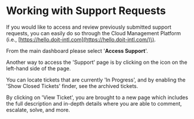 # Working with Support Requests

If you would like to access and review previously submitted support requests, you can easily do so through the Cloud Management Platform \(i.e., [https://hello.doit-intl.com](https://hello.doit-intl.com/)\). 

From the main dashboard please select '**Access Support**'.

Another way to access the 'Support' page is by clicking on the icon on the left-hand side of the page.

You can locate tickets that are currently 'In Progress', and by enabling the 'Show Closed Tickets' finder, see the archived tickets. 

By clicking on 'View Ticket', you are brought to a new page which includes the full description and in-depth details where you are able to comment, escalate, solve, and more. 

